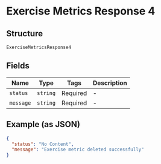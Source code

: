 
# Exercise Metrics Response 4

## Structure

`ExerciseMetricsResponse4`

## Fields

| Name | Type | Tags | Description |
|  --- | --- | --- | --- |
| `status` | `string` | Required | - |
| `message` | `string` | Required | - |

## Example (as JSON)

```json
{
  "status": "No Content",
  "message": "Exercise metric deleted successfully"
}
```

